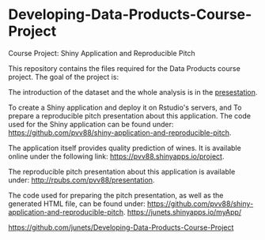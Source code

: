 # Developing-Data-Products-Course-Project
Course Project: Shiny Application and Reproducible Pitch

This repository contains the files required for the Data Products course project. The goal of the project is:

The introduction of the dataset and the whole analysis is in the [presestation](https://rpubs.com/junets/orange).



To create a Shiny application and deploy it on Rstudio's servers, and
To prepare a reproducible pitch presentation about this application.
The code used for the Shiny application can be found under: https://github.com/pvv88/shiny-application-and-reproducible-pitch.

The application itself provides quality prediction of wines. It is available online under the following link: https://pvv88.shinyapps.io/project.

The reproducible pitch presentation about this application is available under: http://rpubs.com/pvv88/presentation.

The code used for preparing the pitch presentation, as well as the generated HTML file, can be found under: https://github.com/pvv88/shiny-application-and-reproducible-pitch.
https://junets.shinyapps.io/myApp/


https://github.com/junets/Developing-Data-Products-Course-Project
